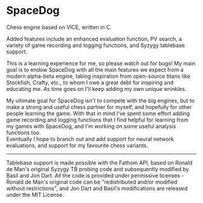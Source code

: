 # SpaceDog
Chess engine based on VICE, written in C.

Added features include an enhanced evaluation function, PV search, a variety of game recording and logging functions, and Syzygy tablebase support.

This is a learning experience for me, so please watch out for bugs!  My main goal is to endow SpaceDog with all the main features we expect from a modern alpha-beta engine, taking inspiration from open-source titans like Stockfish, Crafty, etc., to whom I owe a great debt for inspiring and educating me.  As time goes on I'll keep adding my own unique wrinkles.  

My ultimate goal for SpaceDog isn't to compete with the big engines, but to make a strong and useful chess partner for myself, and hopefully for other people learning the game.  With that in mind I've spent some effort adding game recording and logging functions that I find helpful for learning from my games with SpaceDog, and I'm working on some useful analysis functions too.  
Eventually I hope to branch out and add support for neural network evaluations, and support for my favourite chess variants.

-------
Tablebase support is made possible with the Fathom API, based on Ronald de Man's original Syzygy TB probing code and subsequently modified by Basil and Jon Dart.  All the code is provided under permissive licenses - Ronald de Man's original code can be "redistributed and/or modified without restrictions", and Jon Dart and Basil's modifications are released under the MIT License.

